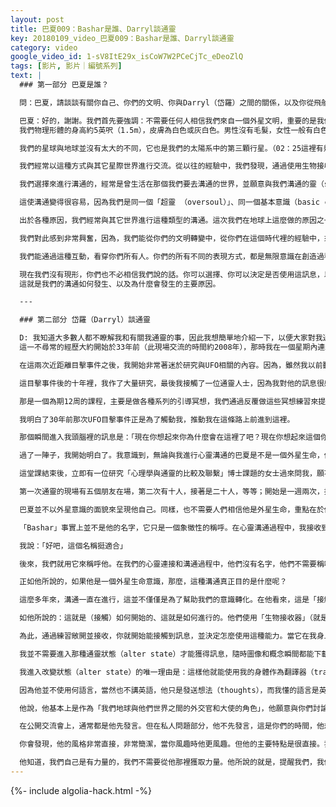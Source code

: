 ```yaml
---
layout: post
title: 巴夏009：Bashar是誰、Darryl談通靈
key: 20180109_video_巴夏009：Bashar是誰、Darryl談通靈
category: video
google_video_id: 1-sV8ItE29x_isCoW7W2PCeCjTc_eDeoZlQ
tags: [影片, 影片｜編號系列]
text: |
  ### 第一部分 巴夏是誰？

  問：巴夏，請談談有關你自己、你們的文明、你與Darryl（岱羅）之間的關係，以及你從飛船上傳遞這些訊息的真相。我們希望對此有個基本的認識，關於「你是誰、你是否為一個外星生命體、你如何開始通過Darryl與我們進行溝通的？」的認識。

  巴夏：好的，謝謝。我們首先要強調：不需要任何人相信我們來自一個外星文明，重要的是我們所傳遞的訊息內容。關鍵是：我們以這種方式所傳遞的訊息，是否對你們有助益。而關於「我們是誰、來自哪裡」 則不那麼重要。不過，在此申明後我要說的是，我們的確來自一個外星文明，我們稱之為「莎莎尼」，意思是「生命之光（living light）」。在我們的古語中，我們的星球叫做「艾莎莎尼」，這個名字的意思是「生命之光所在之地（place of living light）」。
  我們物理形體的身高約5英呎（1.5m），皮膚為白色或灰白色。男性沒有毛髮，女性一般有白色的毛髮，但有個體差異。我們的眼睛比人類的大。你們的UFO研究工程將我們歸類為「雜交生命體」。我們的基因庫由地球人和你們所稱的「灰人」（齊塔網罟星）人種基因庫組合而成。

  我們的星球與地球並沒有太大的不同，它也是我們的太陽系中的第三顆行星。（02：25這裡有幾句漏掉了，我沒聽出來。）我們沒有像地球一樣的季節變化。因為地軸的偏離度不大，因此週年維持在比較恆常的氣溫下，這種氣溫會使你們感覺更舒適。我們星球上有更多的水，空氣中的含氧量更高。假如你們來訪問我們的星球，你們可能會感到有點身體不適。我們星球的體積和引地，都略小於地球，氣候也更溫和舒適。

  我們經常以這種方式與其它星際世界進行交流。從以往的經驗中，我們發現，通過使用生物接收器、生物交流器（即你們所說的「媒介」或「管道」——他們對頻段敏感）進行溝通，比用科技方法溝通的效果更好，這有各種原因。首先，人類的物質身體本身就是個完美的設計品，它只要經過訓練就能夠接收到心靈交流訊息。另外，它還涉及到一個「轉世」的問題。我們其實並不是你們所說的「外星人（alien）」，我們對你們的世界有足夠的理解，因此能用你們可以理解的方式來交流。

  我們選擇來進行溝通的，經常是曾生活在那個我們要去溝通的世界，並願意與我們溝通的靈（sprite）。對於地球來說，這個「管道」，即你們所知的人類岱羅（Darryl）。從你們的角度來看，他實際上就是我的過去生（past life）。以時空層結構體而言，我就是他的「未來自我」。我具有一種能力，即能與過去的我（即管道岱羅）進行溝通。

  這使溝通變得很容易，因為我們是同一個「超靈 （oversoul）」、同一個基本意識（basic conscousness），但分別存在於不同時間、不同地方、不同維度世界。目的是行使這個「橋樑和紐帶（bridge-link）」的任務。使得來自於我們這個層面、這個世界、這個維度的溝通，能在你們的層面、你們的維度世界裡發生。

  出於各種原因，我們經常與其它世界進行這種類型的溝通。這次我們在地球上這麼做的原因之一是：你們星球正在發生偉大的改變，很多意識的、覺知的、理解和看法都在發生改變，靈性在成長。

  我們對此感到非常興奮，因為，我們能從你們的文明轉變中，從你們在這個時代裡的經驗中，來向你們學習。你們星球文明內的差異和你們不同的文化，在很多方面都是獨特的。

  我們能通過這種互動，看穿你們所有人。你們的所有不同的表現方式，都是無限意識在創造過程中豐富的自我表達。因此，我們總是在極大的興奮中與其他生命體、其它世界、其它文化、其它比如你們的文明進行這種溝通，以建立一種中性的、有益的關係，來分享我們的觀點（perspective）。這些觀點是我們在成長過程中獲得的，且對我們有助益的。把我們這些觀點、想法提供給你們，而你們自己來選擇，這些對我們有用的是否對你們也有用。不一定都有用。所以，你們不需要採納我們所說的任何話，只要把我們的溝通僅僅看作是邁向星際接觸與互動的第一步，是建立起星際外交關係的基礎。這使你能以你願意的任何方式，來對待我們所說的話、我們所分享的觀點和概念。

  現在我們沒有現形，你們也不必相信我們說的話。你可以選擇、你可以決定是否使用這訊息，以及是否有幫助。當你們的轉變，達到了與我們接近的振動頻率，就會有更多互動的機會，即直接的、具體的、物理性的接觸發生。這將在未來幾十年裡發生。
  這就是我們的溝通如何發生、以及為什麼會發生的主要原因。

  ---

  ### 第二部分 岱羅（Darryl）談通靈

  D: 我知道大多數人都不瞭解我和有關我通靈的事，因此我想簡單地介紹一下，以便大家對我通靈巴夏訊息的背景有個基本的瞭解，我也將會說說我個人對此的一些看法。
  這一不尋常的經歷大約開始於33年前（此現場交流的時間約2008年），那時我在一個星期內連續兩次，在白天和幾個朋友們一起近距離目擊了UFO。他們第一次距離我約150英呎遠，第二次約70英呎遠。兩次所見的太空船都是正三角形的，各邊長大約是20-30尺。

  在這兩次近距離目擊事件之後，我開始非常著迷於研究與UFO相關的內容。因為，雖然我以前聽人們談論過UFO，但極少有人親眼見過，而現在我卻親眼目擊了，我知道它是存在的。所以，我開始查閱了大量與UFO有關的書籍，它們涉及了與UFO相關的很多方面的內容。與UFO相關的書架上有很多心靈和物理學方面的書，有些講如何與UFO建立心靈聯繫、那裡到底存在什麼，等等。我對所有這些內容都非常著迷。

  這目擊事件後的十年裡，我作了大量研究，最後我接觸了一位通靈人士，因為我對他的訊息很感興趣，所以我聽了他六個月的課。其實是有其他生命體（entity）進入他的身體，來講授通靈課程的。我參加這個課程時，並不是想成為一位靈通者，我只是想看看這個課程接下來會有什麼新內容，因為我不知道後面要教什麼。

  那是一個為期12周的課程，主要是做各種系列的引導冥想，我們通過反覆做這些冥想練習來提高意識。這個課程進行到了一半時，發生了很多不尋常的情況，有一些特殊的情況發生了。在一節課上，當我進入深度冥想狀態時，突然感覺到好像是有一個訊息包下載到我頭腦裡，一些與巴夏有關的前世記憶忽然打開了，這包括了在這一生開始之前與巴夏進行的協議。

  我明白了30年前那次UFO目擊事件正是為了觸動我，推動我在這條路上前進到這裡。

  那個瞬間進入我頭腦裡的訊息是：「現在你想起來你為什麼會在這裡了吧？現在你想起來這個你之前訂下的協議了吧？那是你以前想要做的事，現在它為你提供了一個機會。」這一切突然清晰起來了。但當時我不得不停下來想一會兒，因為我不確定到底是怎麼回事。是冥想狀態接收到的訊息嗎？還是我自己胡思亂造的東西？

  過了一陣子，我開始明白了。我意識到，無論與我進行心靈溝通的巴夏是不是一個外星生命，他是不是我意識的一部分，這些都不重要。重要的是：通靈狀態是我們的一種自然狀態，我們一旦進入這種狀態，就能為自己帶入不同層次的訊息，帶入關於自我不同部分的認識，這些能幫助人們在生活中進行正面的意識轉化。明白了這個以後，我才決定繼續在通靈方面前進，看看這是怎麼回事。

  這堂課結束後，立即有一位研究「心理學與通靈的比較及聯繫」博士課題的女士過來問我，願不願意成為她研究的對象。我說：「沒問題，那麼要怎麼做呢？」她邀請我去客廳，對我說，我們將找來幾個朋友在現場通過我向巴夏提問，然後讓人們記錄下我說的話。我說「好的。」

  第一次通靈的現場有五個朋友在場，第二次有十人，接著是二十人，等等；開始是一週兩次，接著是一週三次，後來不得不租專門的場地，因為參加的人數急劇增加…這是23年前的事了，從那以後，我被不同的人們邀請到世界各地進行現場通靈會，人數最多的一次是在日本的通靈會，那次有超過一千一百多人參加。就這樣一直繼續了23年，我應人們的要求去現場通靈。

  巴夏並不以外星意識的面貌來呈現他自己。同樣，也不需要人們相信他是外星生命，重點在於他的訊息對人們有沒有幫助，應用於生活有沒有好的作用。如果對你沒作用，那麼你可能需要其它訊息。不過大多數人都反應說：將巴夏的訊息應用於生活，確實能有正面的改變發生，這正如巴夏說的那樣。

  「Bashar」事實上並不是他的名字，它只是一個象徵性的稱呼。在心靈溝通過程中，我接收到過他的名字，但是我無法用語言表達出來。其實，選擇「Bashar」作為他的代稱，與我自己的背景有關。通靈會開始後過了幾年，有個人忽然過來跟我說：「你知不知道，Bashar是一個代表性稱呼？」我說：「我不知道。」他說：「我指的就是你通靈訊息來源的那一位。」

  我說：「好吧，這個名稱挺適合」

  後來，我們就用它來稱呼他。在我們的心靈連接和溝通過程中，他們沒有名字，他們不需要稱呼。但是他們理解：人們需要以名字來稱呼彼此，所以，他們同意了使用「Bashar」作為他們的名字，也只是我們溝通時才這樣使用。（註：由上面巴夏獨白可知，「他」和「他們」其實是一樣的。）

  正如他所說的，如果他是一個外星生命意識，那麼，這種溝通真正目的是什麼呢？

  這麼多年來，溝通一直在進行，這並不僅僅是為了幫助我們的意識轉化。在他看來，這是「接觸（contact）」的第一個階段，接觸最終會以具體的物理形式發生在我們的世界裡。

  如他所說的：這就是（接觸）如何開始的、這就是如何進行的。他們使用「生物接收器」（就是人）來溝通。他們覺得這種方式更高效，因為我們都能連接上一定的意識層次。所以，當我們達到某種經驗的水平，我們就能改變頭腦的頻率。他們能獲取這種變化的結果，在此基礎上，他們就會與我們產生接觸，開始給我們傳送心靈訊息。

  為此，通過練習敞開並接收，你就開始能接觸到訊息，並決定怎麼使用這種能力。當它在我身上發生時，我決定充當人類與巴夏溝通的「電話」，這樣，巴夏就能跟你們講電話了。

  我並不需要進入那種通靈狀態（alter state）才能獲得訊息，隨時圖像和概念瞬間都能下載到我的頭腦。比如，當我問他，他的飛船的運作原理是怎樣的？只要一秒鐘的時間，那些訊息就下載到我頭腦裡了，但寫出來卻花了我三個小時。所以，我自己是這樣直接與他心靈溝通的。

  我進入改變狀態（alter state）的唯一理由是：這樣他就能使用我的身體作為翻譯器（translationdevice），對你們說話。

  因為他並不使用何語言，當然也不講英語，他只是發送想法（thoughts），而我懂的語言是英語，所以我的大腦對訊息處理後用英語表達出來。我見過巴夏通過另一個管道（一位日本女人）來傳訊，那個管道講的是日語，但我能看出那個訊息源的人格和風格，那個絕對是巴夏，絲毫不差。所以，他偶爾也會通過其它幾個管道來傳訊，不過現在沒有了，因為日程已被改變。當有人開始靈通時，通常會發生此類事情，用來幫助其他人能通靈到其它生命體。

  他說，他基本上是作為「我們地球與他們世界之間的外交官和大使的角色」，他願意與你們討論任何一個你們覺得重要的問題，即使在大型私人交流會上也如此。

  在公開交流會上，通常都是他先發言。但在私人問題部分，他不先發言，這是你們的時間，他想要確保你們能談論你們想要的主題和問題，想談什麼主題你們隨意選擇。所以，在私人問題時間段，開始時他只問個好，就不再說話了。要談什麼話題由你們自己選擇，由你們提出問題來，想談什麼就談什麼，就像和一個朋友交談那樣。

  你會發現，他的風格非常直接，非常簡潔，當你風趣時他更風趣。但他的主要特點是很直接。我最喜歡他訊息的一點是：現在全球掀起的「新世界」主題，這個有點被濫用了的概念裡，有很多內容。巴夏主要解釋這些內容。他基本上是從物理學的角度來告訴你：為什麼你這麼做就會有那樣對應的後果或效果，這種方式非常好。因為，他所做的這項工作，需要把自己置身於這項工作之外。

  他知道，我們自己是有力量的，我們不需要從他那裡獲取力量。他所說的就是，提醒我們，我們自己是有力量的，當我們想使用這些力量時就能對生活產生幫助。
---
```


{%- include algolia-hack.html -%}
